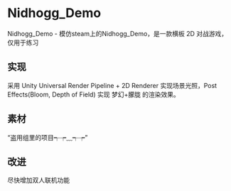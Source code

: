 # Nidhogg_Demo
Nidhogg_Demo - 模仿steam上的Nidhogg_Demo，是一款横板 2D 对战游戏，仅用于练习
## 实现
采用 Unity Universal Render Pipeline + 2D Renderer 实现场景光照，Post Effects(Bloom, Depth of Field) 实现 梦幻+朦胧 的渲染效果。
## 素材
“盗用组里的项目┭┮﹏┭┮”
## 改进
尽快增加双人联机功能